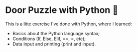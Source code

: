 # Door Puzzle with Python 🐍 #

This is a litte exercise I've done with Python, where I learned:
- Basics about the Python language syntax;
- Conditions (If, Else, Elif, ==, =, etc);
- Data input and printing (print and input).
